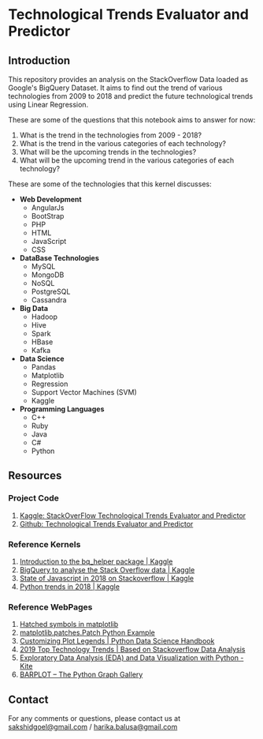 # Technological Trends Evaluator and Predictor

## Introduction

This repository provides an analysis on the StackOverflow Data loaded as Google's BigQuery Dataset. It aims to find out the trend of various technologies from 2009 to 2018 and predict the future technological trends using Linear Regression.

These are some of the questions that this notebook aims to answer for now:  
1) What is the trend in the technologies from 2009 - 2018?  
2) What is the trend in the various categories of each technology?  
3) What will be the upcoming trends in the technologies?  
4) What will be the upcoming trend in the various categories of each technology?

These are some of the technologies that this kernel discusses:
   * **Web Development**
      * AngularJs
      * BootStrap
      * PHP
      * HTML
      * JavaScript
      * CSS
   * **DataBase Technologies**
      * MySQL
      * MongoDB
      * NoSQL
      * PostgreSQL
      * Cassandra
   * **Big Data**
      * Hadoop
      * Hive
      * Spark
      * HBase
      * Kafka
   * **Data Science**
      * Pandas
      * Matplotlib
      * Regression
      * Support Vector Machines (SVM)
      * Kaggle
   * **Programming Languages**
      * C++
      * Ruby
      * Java
      * C#
      * Python

## Resources

### Project Code

1. [Kaggle: StackOverFlow Technological Trends Evaluator and Predictor](https://www.kaggle.com/pes12017000148/stackoverflow-technological-trends#Generalized-evaluator-for-technologies)
2. [Github: Technological Trends Evaluator and Predictor](https://github.com/sakshidgoel/Technological-Trends-Evaluator-and-Predictor)

### Reference Kernels

1. [Introduction to the bq_helper package | Kaggle](https://www.kaggle.com/sohier/introduction-to-the-bq-helper-package)
2. [BigQuery to analyse the Stack Overflow data | Kaggle](https://www.kaggle.com/liananapalkova/bigquery-to-analyse-the-stack-overflow-data)
3. [State of Javascript in 2018 on Stackoverflow | Kaggle](https://www.kaggle.com/zvone1/state-of-javascript-in-2018-on-stackoverflow)
4. [Python trends in 2018 | Kaggle](https://www.kaggle.com/dtcarrot/python-trends-in-2018)

### Reference WebPages

1. [Hatched symbols in matplotlib](https://kitchingroup.cheme.cmu.edu/blog/2013/10/26/Hatched-symbols-in-matplotlib/)
2. [matplotlib.patches.Patch Python Example](https://www.programcreek.com/python/example/94460/matplotlib.patches.Patch)
3. [Customizing Plot Legends | Python Data Science Handbook](https://jakevdp.github.io/PythonDataScienceHandbook/04.06-customizing-legends.html)
4. [2019 Top Technology Trends | Based on Stackoverflow Data Analysis](https://takacsmark.com/2019-top-technology-trends-stackoverflow-analysis/)
5. [Exploratory Data Analysis (EDA) and Data Visualization with Python - Kite](https://kite.com/blog/python/data-analysis-visualization-python/)
6. [BARPLOT – The Python Graph Gallery](https://python-graph-gallery.com/barplot/)

## Contact

For any comments or questions, please contact us at sakshidgoel@gmail.com / harika.balusa@gmail.com
